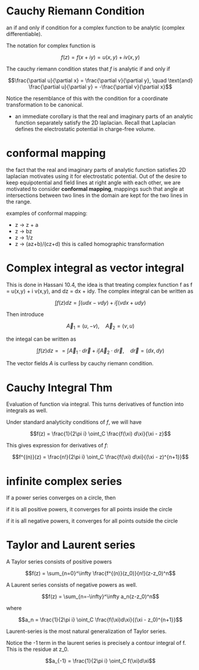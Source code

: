 # Cauchy Riemann Condition
an if and only if condition for a complex function to be analytic (complex differentiable).

The notation for complex function is

$$f(z) = f(x+iy) = u(x,y) + i v(x,y)$$

The cauchy riemann condition states that $f$ is analytic if and only if

$$\frac{\partial u}{\partial x} = \frac{\partial v}{\partial y}, \quad \text{and} 
\frac{\partial u}{\partial y} = -\frac{\partial v}{\partial x}$$

Notice the resemblance of this with the condition for a coordinate transformation to be canonical.

- an immediate corollary is that the real and imaginary parts of an analytic function separately satisfy the 2D laplacian. 
Recall that Laplacian defines the electrostatic potential in charge-free volume. 

# conformal mapping

the fact that the real and imaginary parts of analytic function satisfies 2D laplacian motivates using it for electrostatic potential.
Out of the desire to keep equipotential and field lines at right angle with each other, we are motivated to consider **conformal mapping**,
mappings such that angle at intersections between two lines in the domain are kept for the two lines in the range. 

examples of conformal mapping:
- z -> z + a
- z -> bz
- z -> 1/z
- z -> (az+b)/(cz+d)  this is called homographic transformation

# Complex integral as vector integral

This is done in Hassani 10.4, the idea is that treating complex function f as f = u(x,y) + i v(x,y), and dz = dx + idy. The complex integral can be written as

$$\int f(z) dz = \int (udx - vdy) + i \int (vdx + udy)$$

Then introduce 

$$\vec{A}_1 = (u,-v), \quad \vec{A}_2 = (v,u)$$

the integal can be written as

$$\int f(z)dz = = \int \vec{A}_1 \cdot d\vec{r} + i \int \vec{A}_2 \cdot d \vec{r}, \quad d\vec{r} = (dx,dy)$$

The vector fields $A$ is curlless by cauchy riemann condition.

# Cauchy Integral Thm

Evaluation of function via integral. This turns derivatives of function into integrals as well. 

Under standard analyticity conditions of $f$, we will have

$$f(z) = \frac{1}{2\pi i} \oint_C \frac{f(\xi) d\xi}{\xi - z}$$

This gives expression for derivatives of $f$:

$$f^{(n)}(z) =  \frac{n!}{2\pi i} \oint_C \frac{f(\xi) d\xi}{(\xi - z)^{n+1}}$$

# infinite  complex series

If a power series converges on a circle, then 

if it is all positive powers, it converges for all points inside the circle

if it is all negative powers, it converges for all points outside the circle

# Taylor and Laurent series

A Taylor series consists of positive powers

$$f(z) = \sum_{n=0}^\infty \frac{f^{(n)}(z_0)}{n!}(z-z_0)^n$$

A Laurent series consists of negative powers as well.

$$f(z) = \sum_{n=-\infty}^\infty a_n(z-z_0)^n$$

where 

$$a_n = \frac{1}{2\pi i} \oint_C \frac{f(\xi)d\xi}{(\xi - z_0)^{n+1}}$$

Laurent-series is the most natural generalization of Taylor series.

Notice the -1 term in the laurent series is precisely a contour integral of f. This is the residue at z_0.

$$a_{-1} = \frac{1}{2\pi i} \oint_C f(\xi)d\xi$$